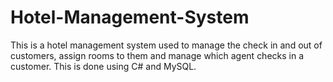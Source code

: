 # Hotel-Management-System
This is a hotel management system used to manage the check in and out of customers, assign rooms to them and manage which agent checks in a customer.
This is done using C# and MySQL.
